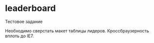 leaderboard
===========

Тестовое задание

Необходимо сверстать макет таблицы лидеров.
Кроссбраузерность вплоть до IE7.
